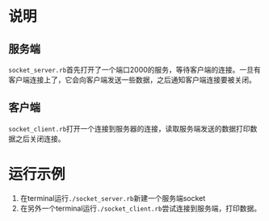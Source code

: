 # 说明
## 服务端
`socket_server.rb`首先打开了一个端口2000的服务，等待客户端的连接。一旦有客户端连接上了，它会向客户端发送一些数据，之后通知客户端连接要被关闭。
## 客户端
`socket_client.rb`打开一个连接到服务器的连接，读取服务端发送的数据打印数据之后关闭连接。
# 运行示例
1. 在terminal运行`./socket_server.rb`新建一个服务端socket
2. 在另外一个terminal运行`./socket_client.rb`尝试连接到服务端，打印数据。
